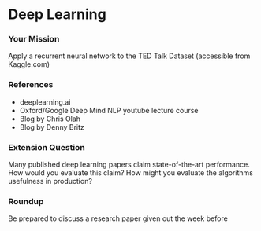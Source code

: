 # Deep Learning 

### Your Mission

Apply a recurrent neural network to the TED Talk Dataset \(accessible from Kaggle.com\)

### References

* deeplearning.ai
* Oxford/Google Deep Mind NLP youtube lecture course
* Blog by Chris Olah
* Blog by Denny Britz

### Extension Question

Many published deep learning papers claim state-of-the-art performance. How would you evaluate this claim? How might you evaluate the algorithms usefulness in production?

### Roundup 

Be prepared to discuss a research paper given out the week before 

